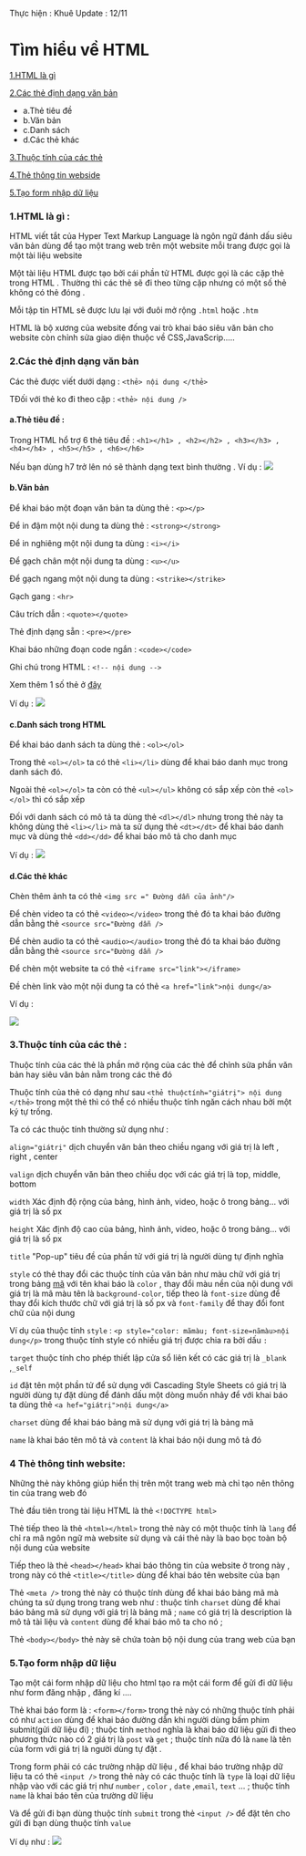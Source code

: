 Thực hiện : Khuê
Update : 12/11
# Tìm hiểu về HTML

[1.HTML là gì](#htmllagi)
  
[2.Các thẻ định dạng văn bản](#tagvanban)
<ul>  
<li>a.Thẻ tiêu đề</li>
<li>b.Văn bản </li>  
<li>c.Danh sách </li>
<li>d.Các thẻ khác </li>
</ul>

[3.Thuộc tính của các thẻ](#thuoctinh)

[4.Thẻ thông tin webside](#thongtin)

[5.Tạo form nhập dữ liệu](#form)
<a name = "htmllagi"></a>
### 1.HTML là gì :

HTML viết tắt của Hyper Text Markup Language là ngôn ngữ đánh dấu siêu văn bản dùng để tạo một trang web trên một website mỗi trang được gọi là một tài liệu website 

Một tài liệu HTML được tạo bởi cái phần tử HTML được gọi là các cặp thẻ trong HTML . Thường thì các thẻ sẽ đi theo từng cặp nhưng có một số thẻ không có thẻ đóng . 

Mỗi tập tin HTML sẽ được lưu lại với đuôi mở rộng `.html` hoặc `.htm`

HTML là bộ xương của website đống vai trò khai báo siêu văn bản cho website còn chỉnh sửa giao diện thuộc về CSS,JavaScrip.....
<a name = "tagvanban"></a>
### 2.Các thẻ định dạng văn bản 

Các thẻ được viết dưới dạng : `<thẻ> nội dung </thẻ>`

TĐối với thẻ ko đi theo cặp : `<thẻ> nội dung />`

#### a.Thẻ tiêu đề :

Trong HTML hổ trợ 6 thẻ tiêu đề : `<h1></h1> , <h2></h2> , <h3></h3> , <h4></h4> , <h5></h5> , <h6></h6>` 

Nếu bạn dùng h7 trở lên nó sẽ thành dạng text bình thường . Ví dụ :
<img src ="http://sv1.upsieutoc.com/2016/12/10/html1.png">

#### b.Văn bản 

Để khai báo một đoạn văn bản ta dùng thẻ : `<p></p>`

Để in đậm một nội dung ta dùng thẻ : `<strong></strong>`

Để in nghiêng một nội dung ta dùng : `<i></i>`

Để gạch chân một nội dung ta dùng : `<u></u>`

Để gạch ngang một nội dung ta dùng : `<strike></strike>`

Gạch gang : `<hr>`

Câu trích dẫn : `<quote></quote>`

Thẻ định dạng sẵn : `<pre></pre>`

Khai báo những đoạn code ngắn : `<code></code>`

Ghi chú trong HTML : `<!-- nội dung -->`


Xem thêm 1 số thẻ ở [đây](http://hocwebchuan.com/reference/tag/)

Ví dụ :
<img src ="http://sv1.upsieutoc.com/2016/12/10/html2.png">
#### c.Danh sách trong HTML 

Để khai báo danh sách ta dùng thẻ : `<ol></ol>`

Trong thẻ `<ol></ol>` ta có thẻ `<li></li>` dùng để khai báo danh mục trong danh sách đó.

Ngoài thẻ `<ol></ol>` ta còn có thẻ `<ul></ul>` không có sắp xếp còn thẻ `<ol></ol>` thì có sắp xếp 

Đối với danh sách có mô tả ta dùng thẻ `<dl></dl>` nhưng trong thẻ này ta không dùng thẻ `<li></li>` mà ta sử dụng thẻ `<dt></dt>` để khai báo danh mục và dùng thẻ `<dd></dd>` để khai báo mô tả cho danh mục 

Ví dụ :
<img src ="http://sv1.upsieutoc.com/2016/12/10/html3.png">

#### d.Các thẻ khác

Chèn thêm ảnh ta có thẻ `<img src =" Đường dẫn của ảnh"/>`

Để chèn video ta có thẻ `<video></video>` trong thẻ đó ta khai báo đường dẫn bằng thẻ `<source src="Đường dẫn />`

Để chèn audio ta có thẻ `<audio></audio>` trong thẻ đó ta khai báo đường dẫn bằng thẻ `<source src="Đường dẫn />`

Để chèn một website ta có thẻ `<iframe src="link"></iframe>`

Đề chèn link vào một nội dung ta có thẻ `<a href="link">nội dung</a>`

Ví dụ :

<img src="http://sv1.upsieutoc.com/2016/12/10/html4.png">

<a name = "thuoctinh"></a>
### 3.Thuộc tính của các thẻ :

Thuộc tính của các thẻ là phần mở rộng của các thẻ để chỉnh sửa phần văn bản hay siêu văn bản nằm trong các thẻ đó 

Thuộc tính của thẻ có dạng như sau `<thẻ thuộctính="giátrị"> nội dung </thẻ>` trong một thẻ thì có thể có nhiều thuộc tính ngăn cách nhau bởi một ký tự trống.

Ta có các thuộc tính thường sử dụng như : 

`align="giátrị"` dịch chuyển văn bản theo chiều ngang với giá trị là left , right , center

`valign` dịch chuyển văn bản theo chiều dọc với các giá trị là top, middle, bottom 

`width` Xác định độ rộng của bảng, hình ảnh, video, hoặc ô trong bảng... với giá trị là số px

`height` Xác định độ cao của bảng, hình ảnh, video, hoặc ô trong bảng... với giá trị là số px 

`title` "Pop-up" tiêu đề của phần tử với giá trị là người dùng tự định nghĩa 

`style` có thẻ thay đổi các thuộc tính của văn bản như màu chữ với giá trị trong bảng [mã](http://www.w3schools.com/cssref/css_colors.asp) với tên khai báo là `color` , thay đổi màu nền của nội dung với giá trị là mã màu tên là `background-color`, tiếp theo là `font-size` dùng để thay đổi kích thước chữ với giá trị là số px và `font-family` để thay đổi font chữ của nội dung 

Ví dụ của thuộc tính `style` : `<p style="color: mãmàu; font-size=nãmàu>nội dung</p>` trong thuộc tính style có nhiều giá trị được chia ra bởi dấu `:` 

`target` thuộc tính cho phép thiết lập cửa sổ liên kết có các giá trị là `_blank` ,`_self` 

`id` đặt tên một phần tử để sử dụng với Cascading Style Sheets có giá trị là người dùng tự đặt dùng để đánh dấu một dòng muốn nhảy để với khai báo ta dùng thẻ `<a hef="giátrị">nội dung</a>`

`charset` dùng để khai báo bảng mã sử dụng với giá trị là bảng mã

`name` là khai báo tên mô tả và `content` là khai báo nội dung mô tả đó 
<a name = "thongtin"></a>
### 4 Thẻ thông tinh website:

Những thẻ này không giúp hiển thị trên một trang web mà chỉ tạo nên thông tin của trang web đó 

Thẻ đầu tiên trong tài liệu HTML là thẻ `<!DOCTYPE html>`

Thẻ tiếp theo là thẻ `<html></html>` trong thẻ này có một thuộc tính là `lang` để chỉ ra mã ngôn ngữ mà website sử dụng và cái thẻ này là bao bọc toàn bộ nội dung của website 

Tiếp theo là thẻ `<head></head>` khai báo thông tin của website ở trong này , trong này có thẻ `<title></title>` dùng để khai báo tên website của bạn 

Thẻ `<meta />` trong thẻ này có thuộc tính dùng để khai báo bảng mã mà chúng ta sử dụng trong trang web như : thuộc tính `charset` dùng để khai báo bảng mã sử dụng với giá trị là bảng mã ; `name` có giá trị là description là mô tả tài liệu và `content` dùng để khai báo mô ta cho nó ;

Thẻ `<body></body>` thẻ này sẽ chứa toàn bộ nội dung của trang web của bạn 


<a name = "form"></a>
### 5.Tạo form nhập dữ liệu 

Tạo một cái form nhập dữ liệu cho html tạo ra một cái form để gửi đi dữ liệu như form đăng nhập , đăng kí ....

Thẻ khai báo form là : `<form></form>` trong thẻ này có những thuộc tính phải có như `action` dùng để khai báo đường dẫn khi người dùng bấm phim submit(gửi dữ liệu đi) ; thuộc tính `method` nghĩa là khai báo dữ liệu gửi đi theo phương thức nào có 2 giá trị là `post` và `get` ; thuộc tính nữa đó là `name` là tên của form với giá trị là người dùng tự đặt .

Trong form phải có các trường nhập dữ liệu , để khai báo trường nhập dữ liệu ta có thẻ `<input />` trong thẻ này có các thuộc tính là `type` là loại dữ liệu nhập vào với các giá trị như `number` , `color`  , `date` ,`email`, `text` ... ;  thuộc tính `name` là khai báo tên của trường dữ liệu  

Và để gửi đi bạn dùng thuộc tính `submit` trong thẻ `<input />` để đặt tên cho gửi đi bạn dùng thuộc tính `value` 

Ví dụ như : 
<img src="http://sv1.upsieutoc.com/2016/12/11/html5.png">






